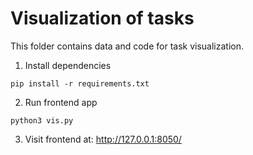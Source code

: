 # Visualization of tasks
This folder contains data and code for task visualization.
1. Install dependencies
```
pip install -r requirements.txt
```
2. Run frontend app
```
python3 vis.py
```
3. Visit frontend at: http://127.0.0.1:8050/